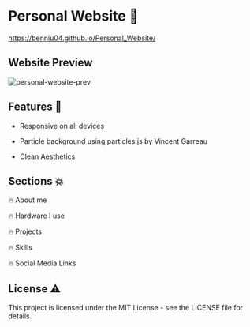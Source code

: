 # **Personal Website** 🚀

https://benniu04.github.io/Personal_Website/

## Website Preview

![personal-website-prev](https://github.com/user-attachments/assets/b826a411-6f04-4729-a31c-bdc0ef4eaac5)

## Features 🔑

* Responsive on all devices

* Particle background using particles.js by Vincent Garreau

* Clean Aesthetics



## Sections 💥

🔥 About me

🔥 Hardware I use

🔥 Projects

🔥 Skills

🔥 Social Media Links

## License ⚠️

This project is licensed under the MIT License - see the LICENSE file for details.



  

